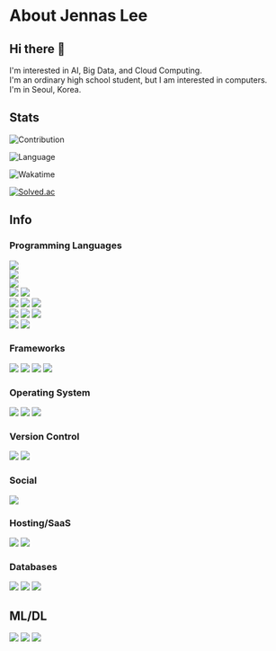 # About Jennas Lee

## Hi there 👋
I'm interested in AI, Big Data, and Cloud Computing.  
I'm an ordinary high school student, but I am interested in computers.  
I'm in Seoul, Korea.

## Stats

![Contribution](https://github-readme-stats.vercel.app/api?username=Jennas-Lee&cache_seconds=1800&count_private=true&show_icons=true&theme=algolia&include_all_commits=true&count_private=true)

![Language](https://github-readme-stats.vercel.app/api/top-langs/?username=Jennas-Lee&cache_seconds=1800&theme=algolia)

![Wakatime](https://github-readme-stats.vercel.app/api/wakatime?username=Jennas)

[![Solved.ac](http://mazassumnida.wtf/api/v2/generate_badge?boj=bi0416&)](https://solved.ac/profile/bi0416)

## Info
### Programming Languages
<span><img src="https://img.shields.io/badge/Python-3776AB?logo=Python&logoColor=white"></span>
<br>
<span><img src="https://img.shields.io/badge/R-276DC3?logo=R&logoColor=white"></span>
<br>
<span><img src="https://img.shields.io/badge/Node.js-339933?logo=Node.js&logoColor=white"></span>
<br>
<span><img src="https://img.shields.io/badge/Java-007396?logo=Java&logoColor=white"></span>
<span><img src="https://img.shields.io/badge/Kotlin-0095D5?logo=Kotlin&logoColor=white"></span>
<br>
<span><img src="https://img.shields.io/badge/C-00599C?logo=C&logoColor=white"></span>
<span><img src="https://img.shields.io/badge/C++-00599C?logo=C%2B%2B&logoColor=white"></span>
<span><img src="https://img.shields.io/badge/PHP-777BB4?logo=PHP&logoColor=white"></span>
<br>
<span><img src="https://img.shields.io/badge/HTML5-E34F26?logo=HTML5&logoColor=white"></span>
<span><img src="https://img.shields.io/badge/CSS3-1572B6?logo=CSS3&logoColor=white"></span>
<span><img src="https://img.shields.io/badge/Javascript-F7DF1E?logo=JavaScript&logoColor=white"></span>
<br>
<span><img src="https://img.shields.io/badge/Markdown-000000?logo=Markdown&logoColor=white"></span>
<span><img src="https://img.shields.io/badge/LaTex-008080?logo=Latex&logoColor=white"></span>

### Frameworks
<span><img src="https://img.shields.io/badge/React-61DAFB?logo=React&logoColor=white"></span>
<span><img src="https://img.shields.io/badge/Bootstrap-7952B3?logo=Bootstrap&logoColor=white"></span>
<span><img src="https://img.shields.io/badge/jQuery-0769AD?logo=jQuery&logoColor=white"></span>
<span><img src="https://img.shields.io/badge/Django-092E20?logo=Django&logoColor=white"></span>

### Operating System
<span><img src="https://img.shields.io/badge/Windows-0078D6?logo=Windows&logoColor=white"></span>
<span><img src="https://img.shields.io/badge/Ubuntu-E95420?logo=Windows&logoColor=white"></span>
<span><img src="https://img.shields.io/badge/CentOS-262577?logo=CentOS&logoColor=white"></span>

### Version Control
<span><img src="https://img.shields.io/badge/Git-F05032?logo=Git&logoColor=white"></span>
<span><img src="https://img.shields.io/badge/GitHub-181717?logo=GitHub&logoColor=white"></span>

### Social
<span><img src="https://img.shields.io/badge/jennas.lee-E4405F?logo=Instagram&logoColor=white"></span>

### Hosting/SaaS
<span><img src="https://img.shields.io/badge/Amazon%20AWS-232F3E?logo=Amazon-AWS&logoColor=white"></span>
<span><img src="https://img.shields.io/badge/Google%20Cloud-4285F4?logo=Google-Cloud&logoColor=white"></span>

### Databases
<span><img src="https://img.shields.io/badge/MySQL-4479A1?logo=MySQL&logoColor=white"></span>
<span><img src="https://img.shields.io/badge/PostgreSQL-336791?logo=PostgreSQL&logoColor=white"></span>
<img src="https://img.shields.io/badge/MongoDB-47A248?logo=MongoDB&logoColor=white"></span>

## ML/DL
<span><img src="https://img.shields.io/badge/scikitlearn-F7931E?logo=scikit-learn&logoColor=white"></span>
<span><img src="https://img.shields.io/badge/Pandas-150458?logo=Pandas&logoColor=white"></span>
<span><img src="https://img.shields.io/badge/NumPy-013243?logo=NumPy&logoColor=white"></span>

<!--
**Jennas-Lee/Jennas-Lee** is a ✨ _special_ ✨ repository because its `README.md` (this file) appears on your GitHub profile.

Here are some ideas to get you started:

- 🔭 I’m currently working on ...
- 🌱 I’m currently learning ...
- 👯 I’m looking to collaborate on ...
- 🤔 I’m looking for help with ...
- 💬 Ask me about ...
- 📫 How to reach me: ...
- 😄 Pronouns: ...
- ⚡ Fun fact: ...
-->
